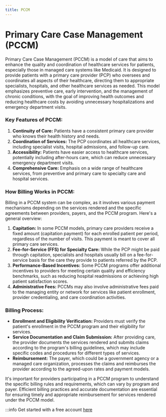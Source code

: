 ```yaml
---
title: PCCM
---
```


# Primary Care Case Management (PCCM)

Primary Care Case Management (PCCM) is a model of care that aims to enhance the quality and coordination of healthcare services for patients, especially those in managed care systems like Medicaid. It is designed to provide patients with a primary care provider (PCP) who oversees and coordinates all aspects of their healthcare, directing them to appropriate specialists, hospitals, and other healthcare services as needed. This model emphasizes preventive care, early intervention, and the management of chronic conditions, with the goal of improving health outcomes and reducing healthcare costs by avoiding unnecessary hospitalizations and emergency department visits.

### Key Features of PCCM:
1. **Continuity of Care:** Patients have a consistent primary care provider who knows their health history and needs.
2. **Coordination of Services:** The PCP coordinates all healthcare services, including specialist visits, hospital admissions, and follow-up care.
3. **Accessibility:** Patients have easier access to healthcare services, potentially including after-hours care, which can reduce unnecessary emergency department visits.
4. **Comprehensive Care:** Emphasis on a wide range of healthcare services, from preventive and primary care to specialty care and hospital services.

### How Billing Works in PCCM:
Billing in a PCCM system can be complex, as it involves various payment mechanisms depending on the services rendered and the specific agreements between providers, payers, and the PCCM program. Here's a general overview:

1. **Capitation:** In some PCCM models, primary care providers receive a fixed amount (capitation payment) for each enrolled patient per period, regardless of the number of visits. This payment is meant to cover all primary care services.
2. **Fee-for-Service (FFS) for Specialty Care:** While the PCP might be paid through capitation, specialists and hospitals usually bill on a fee-for-service basis for the care they provide to patients referred by the PCP.
3. **Performance-Based Incentives:** Some PCCM programs offer additional incentives to providers for meeting certain quality and efficiency benchmarks, such as reducing hospital readmissions or achieving high patient satisfaction scores.
4. **Administrative Fees:** PCCMs may also involve administrative fees paid to the managing entity or network for services like patient enrollment, provider credentialing, and care coordination activities.

### Billing Process:
- **Enrollment and Eligibility Verification:** Providers must verify the patient's enrollment in the PCCM program and their eligibility for services.
- **Service Documentation and Claim Submission:** After providing care, the provider documents the services rendered and submits claims according to the program's billing guidelines, which may include specific codes and procedures for different types of services.
- **Reimbursement:** The payer, which could be a government agency or a managed care organization, processes the claims and reimburses the provider according to the agreed-upon rates and payment models.

It's important for providers participating in a PCCM program to understand the specific billing rules and requirements, which can vary by program and payer. Efficient billing practices and accurate documentation are essential for ensuring timely and appropriate reimbursement for services rendered under the PCCM model.

:::info  Get started with a free account [here](https://app.akello.io/signup)